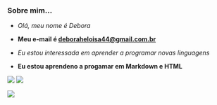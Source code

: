 ### Sobre mim...
- _Olá, meu nome é Debora_

- **Meu e-mail é deboraheloisa44@gmail.com.br**

- <i>Eu estou interessada em aprender a programar novas linguagens</i>

- <B>Eu estou aprendeno a progamar em Markdown e HTML</B>


![](https://img.shields.io/badge/Instagram-E4405F?style=for-the-badge&logo=instagram&logoColor=white)
![](https://img.shields.io/badge/Spotify-1ED760?&style=for-the-badge&logo=spotify&logoColor=white)

[![](https://img.shields.io/badge/YouTube-FF0000?style=for-the-badge&logo=youtube&logoColor=white)](https://youtube.com)
